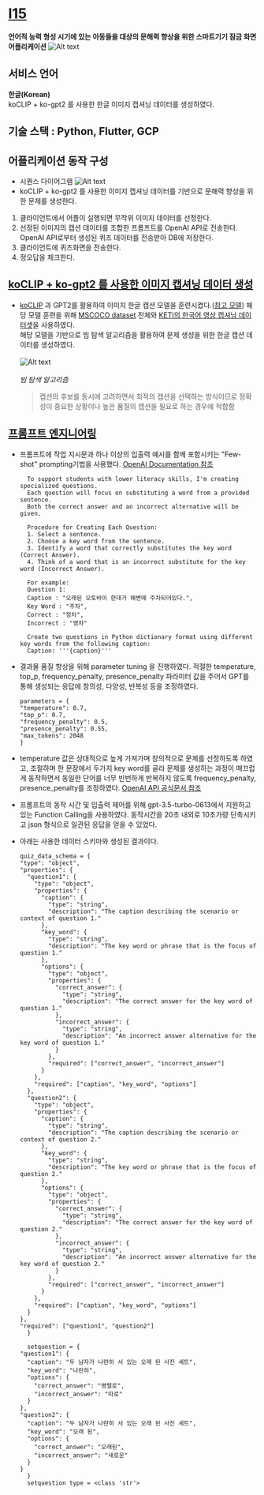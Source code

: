 # [I15](https://github.com/elliekim9881/AIFFELthon_I15)
**언어적 능력 형성 시기에 있는 아동들을 대상의 문해력 향상을 위한
스마트기기 잠금 화면 어플리케이션**
![Alt text](image.png)

## 서비스 언어
**한글(Korean)**<br>
koCLIP + ko-gpt2 를 사용한 한글 이미지 캡셔닝 데이터를 생성하였다.

## 기술 스택 : Python, Flutter, GCP


## 어플리케이션 동작 구성
- 시퀀스 다이어그램
  ![Alt text](i15_%EC%8B%9C%ED%80%80%EC%8A%A4.png)
- koCLIP + ko-gpt2 를 사용한 이미지 캡셔닝 데이터를 기반으로 문해력 향상을 위한 문제를 생성한다.
1. 클라이언트에서 어플이 실행되면 무작위 이미지 데이터를 선정한다.
2. 선정된 이미지의 캡션 데이터를 조합한 프롬프트를 OpenAI API로 전송한다. OpenAI API로부터 생성된 퀴즈 데이터를 전송받아 DB에 저장한다.
3. 클라이언트에 퀴즈화면을 전송한다.
4. 정오답을 체크한다.
   
## [koCLIP + ko-gpt2 를 사용한 이미지 캡셔닝 데이터 생성]()
- [koCLIP](https://huggingface.co/koclip) 과 GPT2를 활용하여 이미지 한글 캡션 모델을 훈련시켰다.([참고 모델](https://www.reddit.com/r/MachineLearning/comments/q3xon8/p_fast_and_simple_image_captioning_model_using/)) 해당 모델 훈련을 위해 [MSCOCO dataset](https://cocodataset.org/#home) 전체와 [KETI의 한국어 영상 캡셔닝 데이터셋](https://aihub.or.kr/aihubdata/data/view.do?currMenu=120&topMenu=100&aihubDataSe=extrldata&dataSetSn=261)을 사용하였다. <br>
  해당 모델을 기반으로 빔 탐색 알고리즘을 활용하여 문제 생성을 위한 한글 캡션 데이터를 생성하였다.<br><br>
  ![Alt text](image-1.png)<br><br>
  *빔 탐색 알고리즘*
  > 캡션의 후보를 동시에 고려하면서 최적의 캡션을 선택하는 방식이므로 정확성이 중요한 상황이나 높은 품질의 캡션을 필요로 하는 경우에 적합함

  
## [프롬프트 엔지니어링]()
- 프롬프트에 작업 지시문과 하나 이상의 입출력 예시를 함께 포함시키는 "Few-shot" prompting기법을 사용했다. [OpenAI Documentation 참조](https://platform.openai.com/docs/quickstart/add-some-examples?ref=seongjin.me&context=python)<br>
  ```
    To support students with lower literacy skills, I'm creating specialized questions.
    Each question will focus on substituting a word from a provided sentence.
    Both the correct answer and an incorrect alternative will be given.

    Procedure for Creating Each Question:
    1. Select a sentence.
    2. Choose a key word from the sentence.
    3. Identify a word that correctly substitutes the key word (Correct Answer).
    4. Think of a word that is an incorrect substitute for the key word (Incorrect Answer).

    For example:
    Question 1:
    Caption : "오래된 오토바이 한대가 해변에 주차되어있다.",
    Key Word : "주차",
    Correct : "정차",
    Incorrect : "영차"

    Create two questions in Python dictionary format using different key words from the following caption:
    Caption: '''{caption}'''
  ```
- 결과물 품질 향상을 위해 parameter tuning 을 진행하였다. 적절한 temperature, top_p, frequency_penalty, presence_penalty 파라미터 값을 주어서 GPT를 통해 생성되는 응답에 창의성, 다양성, 반복성 등을 조정하였다.
    ```
    parameters = {
    "temperature": 0.7,
    "top_p": 0.7,
    "frequency_penalty": 0.5,
    "presence_penalty": 0.55,
    "max_tokens": 2048
    }
    ```
- temperature 값은 상대적으로 높게 가져가며 창의적으로 문제를 선정하도록 하였고, 조절하며 한 문장에서 두가지 key word를 골라 문제를 생성하는 과정이 매끄럽게 동작하면서 동일한 단어를 너무 빈번하게 반복하지 않도록 frequency_penalty, presence_penalty를 조정하였다. [OpenAI API 공식문서 참조](https://platform.openai.com/docs/api-reference/chat/create?ref=seongjin.me)

- 프롬프트의 동작 시간 및 입출력 제어를 위해 gpt-3.5-turbo-0613에서 지원하고 있는 Function Calling을 사용하였다. 동작시간을 20초 내외로 10초가량 단축시키고 json 형식으로 일관된 응답을 얻을 수 있었다.
- 아래는 사용한 데이터 스키마와 생성된 결과이다.
  ```
  quiz_data_schema = {
  "type": "object",
  "properties": {
    "question1": {
      "type": "object",
      "properties": {
        "caption": {
          "type": "string",
          "description": "The caption describing the scenario or context of question 1."
        },
        "key_word": {
          "type": "string",
          "description": "The key word or phrase that is the focus of question 1."
        },
        "options": {
          "type": "object",
          "properties": {
            "correct_answer": {
              "type": "string",
              "description": "The correct answer for the key word of question 1."
            },
            "incorrect_answer": {
              "type": "string",
              "description": "An incorrect answer alternative for the key word of question 1."
            }
          },
          "required": ["correct_answer", "incorrect_answer"]
        }
      },
      "required": ["caption", "key_word", "options"]
    },
    "question2": {
      "type": "object",
      "properties": {
        "caption": {
          "type": "string",
          "description": "The caption describing the scenario or context of question 2."
        },
        "key_word": {
          "type": "string",
          "description": "The key word or phrase that is the focus of question 2."
        },
        "options": {
          "type": "object",
          "properties": {
            "correct_answer": {
              "type": "string",
              "description": "The correct answer for the key word of question 2."
            },
            "incorrect_answer": {
              "type": "string",
              "description": "An incorrect answer alternative for the key word of question 2."
            }
          },
          "required": ["correct_answer", "incorrect_answer"]
        }
      },
      "required": ["caption", "key_word", "options"]
    }
  },
  "required": ["question1", "question2"]
    }
  ```
  ```
    setquestion = {
  "question1": {
    "caption": "두 남자가 나란히 서 있는 오래 된 사진 세트",
    "key_word": "나란히",
    "options": {
      "correct_answer": "병렬로",
      "incorrect_answer": "따로"
    }
  },
  "question2": {
    "caption": "두 남자가 나란히 서 있는 오래 된 사진 세트",
    "key_word": "오래 된",
    "options": {
      "correct_answer": "오래된",
      "incorrect_answer": "새로운"
    }
  }
    }
    setquestion type = <class 'str'>
  ```